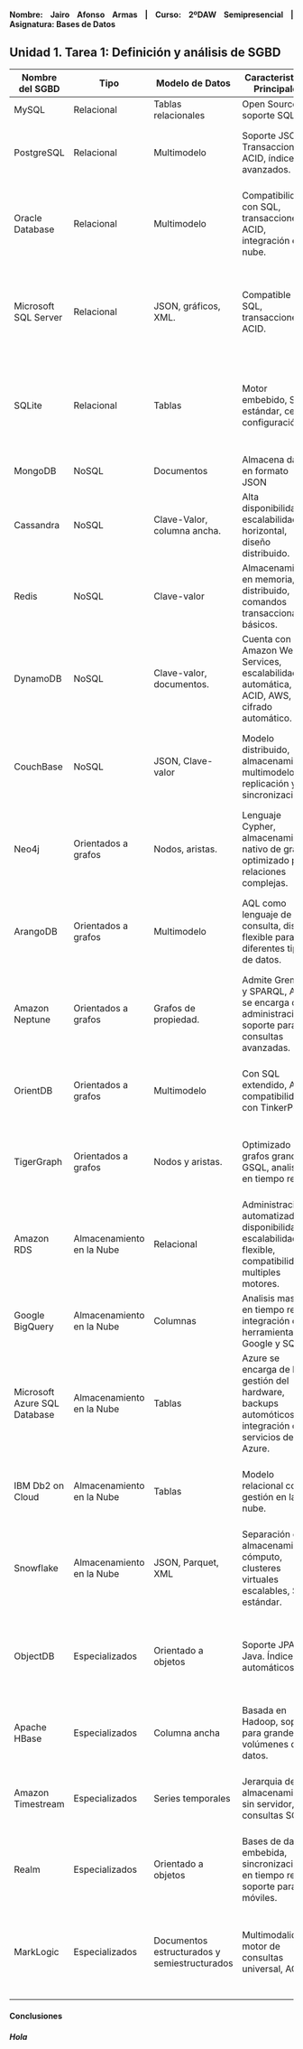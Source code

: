 <div align="justify">

#### **Nombre: Jairo Afonso Armas | Curso: 2ºDAW Semipresencial | Asignatura: Bases de Datos** 

## **Unidad 1. Tarea 1: Definición y análisis de SGBD**

| **Nombre del SGBD** | **Tipo** |**Modelo de Datos**|**Caracteristicas Principales**|**Ventajas**|**Limitaciones**|**Casos de uso**|
|-------------------|--------|-------------------|-------------------------------|------------|----------------|----------------|
|MySQL|Relacional|Tablas relacionales|Open Source, soporte SQL|Facil de usar, escalable.|Menor soporte a NoSQL.|Aplicaciones web.|
|PostgreSQL|Relacional|Multimodelo|Soporte JSON, Transacciones ACID, índices avanzados.|Potencia, estabilidad, posibilidad de consultas complejas.|Curva de aprendizaje pronunciada, configuración inicial compleja.|Análisis de datos, apps empresariales, sistemas geoespaciales.|
|Oracle Database|Relacional|Multimodelo|Compatibilidad con SQL, transacciones ACID, integración en la nube.|Escalabilidad, seguridad, rendimiento optimizado, ecosistema oracle.|Coste elevado y complejidad para su configuración.|Sistema de planificacion de recursos empresariales, relaciones con clienetes, Big Data...|
|Microsoft SQL Server|Relacional|JSON, gráficos, XML.|Compatible T-SQL, transacciones ACID.|Integración nativa con ecosistema Microsoft, fácil de usar, seguridad robusta.|Coste y dependencia de Microsoft, menor flexibilidad multimodelo.|Aplicaciones empresariales, almacenamiento de datos, proyectos con arquitectura hibrida en la nube con Azure.|
|SQLite|Relacional|Tablas|Motor embebido, SQL estándar, cero configuración.|Lígero y rápido, simplicidad, autocontenido, multiplataforma.|No es adecuado para grandes entornos, tamaño limitado, menos funcionalidades avanzadas y tipado débil.|Apps móviles o de escritorio, prototipos o desarrollo inicial.|
|MongoDB|NoSQL|Documentos|Almacena datos en formato JSON|Flexible, escalabilidad horizontal|Menos eficiente en consultas complejas|Big Data, aplicaciones móviles|
|Cassandra|NoSQL|Clave-Valor, columna ancha.|Alta disponibilidad, escalabilidad horizontal, diseño distribuido.|Escalabilidad, sin punto único de falla.|No es ideal para datos relacionales y consultas complejas.|RRSS, Sistemas de IoT, servicios de mensajería.|
|Redis|NoSQL|Clave-valor|Almacenamiento en memoria, distribuido, comandos transaccionales básicos.|Velocidad, versatilidad, simplicidad y comunidad.|Dependiente de la memoria, falta de soporte ACID, gestión de la seguridad.|Caché, colas y mensajería, juegos y sistemas en línea.|
|DynamoDB|NoSQL|Clave-valor, documentos.|Cuenta con Amazon Web Services, escalabilidad automática, ACID, AWS, cifrado automático.|Escalabilidad, disponibilidad, administración cero, modelo de costo basado en uso.|Modelo de datos limitado, curva de aprendizaje, más limitado que SQL.|Apps web y móviles, sistemas IoT, gestión de usuarios, catalogos y carritos de compra.|
|CouchBase|NoSQL|JSON, Clave-valor|Modelo distribuido, almacenamiento multimodelo, replicación y sincronización.|SQL para JSON con N1QL, sincronización centrada en memoria, alta disponibilidad nativa|Costo elevado, complejo por N1QL, menor comunidad. |Apps móviles y desconectadas, sistemas de comercio electrónico, sistemas IoT.|
|Neo4j|Orientados a grafos|Nodos, aristas.|Lenguaje Cypher, almacenamiento nativo de grafos, optimizado para relaciones complejas.|Manejo eficiente de datos conectados, consultas rápidas.|Menor rendimiento en operaciones no relacionadas con grafos.|Análisis de RRSS, motores de recomendación, detección de fraudes.|
|ArangoDB|Orientados a grafos|Multimodelo|AQL como lenguaje de consulta, diseño flexible para diferentes tipos de datos.|Versatilidad y soporte para múltiples modelos en una única BBDD.|Menor especialización en cada modelo comparados con soluciones dedicadas.|Apps con múltiples paradigmas, analisis RRSS, almacenamiento datos estructurados.|
|Amazon Neptune|Orientados a grafos|Grafos de propiedad.|Admite Gremlin y SPARQL, AWS se encarga de la administración, soporte para consultas avanzadas.|Múltiples modelos de grafos, optimizado, escalabilidad y rendimiento, AWS, seguridad robusta.|Dependencia de AWS, coste, no soporta Cypher, menor flexibilidad que otros entornos híbridos.|Sistemas de recomendación, RRSS, detección de fraudes.|
|OrientDB|Orientados a grafos|Multimodelo|Con SQL extendido, ACID, compatibilidad con TinkerPop|Multimodelo en una sola base, SQL enriquecido, redimiento, open source.|Compleja en su configuración, menor comunidad, sobrecarga de funcionalidades.|Sistemas de recomendación, RRSS, IoT y analisis de eventos.|
|TigerGraph|Orientados a grafos|Nodos y aristas.|Optimizado para grafos grandes, GSQL, analisis en tiempo real|Grafos a gran escala, arquitectura distribuida, seguridad avanzada.|Compleja confiuraciñon si no conoces SQL, coste y menor comunidad.|RRSS, sistema de recomendación, antifraudes, analisis de redes y rutas.|
|Amazon RDS|Almacenamiento en la Nube|Relacional|Administración automatizada, disponibilidad, escalabilidad flexible, compatibilidad multiples motores.|Alta fiabilidad y soporte nativo en la nube.|Coste relativamente alto, menor personalización frente a opcines locales.|Apps empresariales y web, analisis de datos.|
|Google BigQuery|Almacenamiento en la Nube|Columnas|Analisis masivo en tiempo real, integración con herramientas de Google y SQL.|Velocidad de analisis de datos masivos|Dependencia de Google Cloud, coste de almacenamiento y consulta.|Big Data, analisis tiempo real, aprendizaje automático.|
|Microsoft Azure SQL Database|Almacenamiento en la Nube|Tablas|Azure se encarga de la gestión del hardware, backups automóticos, integración con servicios de Azure.|Gestión simplificada, disponibilidad y recuperación ante errores, seguridad nivel empresarial, ecosistema Azure.|Dependencia de Azure, coste, limitaciones de personalización, rendimiento variable en cargas pesadas.|Apps empresaruales, web y moviles, analisis de datos, e-commerce|
|IBM Db2 on Cloud|Almacenamiento en la Nube|Tablas|Modelo relacional con gestión en la nube.|Escalabilidad dinámica, disponibilidad, seguridad y ecosistemas IBM.|Coste, dependencia de IBM|Apps empresariales, sistemas financieros, gestión de inventarios.|
|Snowflake|Almacenamiento en la Nube|JSON, Parquet, XML|Separación de almacenamiento cómputo, clusteres virtuales escalables, SQL estándar.|Diseño nativo en la nube, soporte datos semiestructurados, escalabilidad y seguridad.|Coste, curva de aprendizaje inicial, dependencia de la nube.|Data warehousing, business intelligence, big data.|
|ObjectDB|Especializados|Orientado a objetos|Soporte JPA, Java. Índices automáticos.|Sin necesidad de ORM, velocidad y rendimiento, simplicidad de uso|Compatibilidad limitada con lenguajes, no posee un estándar común, escalabilidad limitada.|Aplicaciones Java o C intensivas en objetos, apps embebidas.|
|Apache HBase|Especializados|Columna ancha|Basada en Hadoop, soporte para grandes volúmenes de datos.|Escalabilidad masiva, integración nativa con Hadoop.|Complejo de configurar y operar para principiantes.|Big Data, almacenamiento masivo, sistema de archivos distribuidos.|
|Amazon Timestream|Especializados|Series temporales|Jerarquia de almacenamiento, sin servidor, consultas SQL.|Automatización total, relación coste-eficiencia, AWS.|Costo en casos de usos pequeñós, dependencia de AWS, sin opción local híbrida.|Monitoreo y metricas en tiempo real, IoT, registro de eventos.|
|Realm|Especializados|Orientado a objetos|Bases de datos embebida, sincronización en tiempo real, soporte para móviles.|Ligera, rápida, sincronización en tiempo real.|Enfocada solo en plataformas móviles|Aplicaciones de móviles y en tiempo real.|
|MarkLogic|Especializados|Documentos estructurados y semiestructurados|Multimodalidad, motor de consultas universal, ACID.|--Multimodalidad única, fuerte enfoque en datos no estructurados, funciones de búsqueda integradas.|El aprendizaje es complejo, coste elevado, dependencia de un proveedor.|Integración de datos empresariales, gestión de contenido, analisis semantico de grafos.|

#### **Conclusiones**
##### **Hola**

</div>

